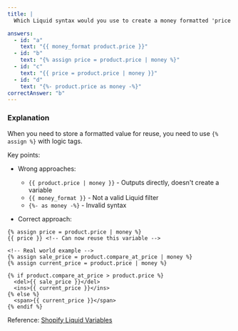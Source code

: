 ```yaml
---
title: |
  Which Liquid syntax would you use to create a money formatted 'price' variable? 💰

answers:
  - id: "a"
    text: "{{ money_format product.price }}"
  - id: "b"
    text: "{% assign price = product.price | money %}"
  - id: "c"
    text: "{{ price = product.price | money }}"
  - id: "d"
    text: "{%- product.price as money -%}"
correctAnswer: "b"
---
```


### Explanation

When you need to store a formatted value for reuse, you need to use `{% assign %}` with logic tags.

Key points:
- Wrong approaches:
  - `{{ product.price | money }}` - Outputs directly, doesn't create a variable
  - `{{ money_format }}` - Not a valid Liquid filter
  - `{%- as money -%}` - Invalid syntax

- Correct approach:
```liquid
{% assign price = product.price | money %}
{{ price }} <!-- Can now reuse this variable -->

<!-- Real world example -->
{% assign sale_price = product.compare_at_price | money %}
{% assign current_price = product.price | money %}

{% if product.compare_at_price > product.price %}
  <del>{{ sale_price }}</del>
  <ins>{{ current_price }}</ins>
{% else %}
  <span>{{ current_price }}</span>
{% endif %}
```

Reference: [Shopify Liquid Variables](https://shopify.dev/docs/api/liquid/basics/variables) 
